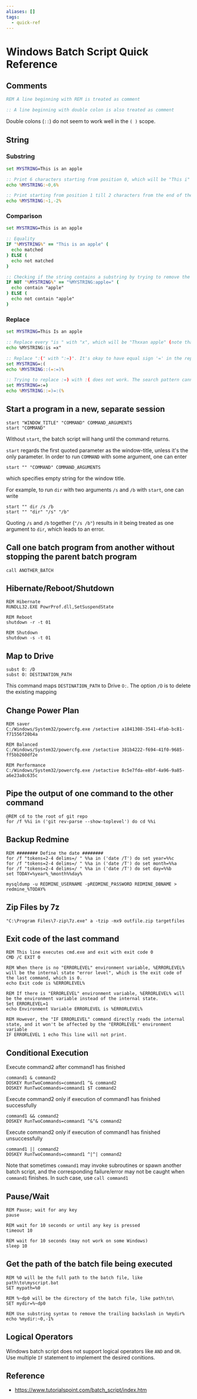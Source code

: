 ```yaml
---
aliases: []
tags:
  - quick-ref
---
```


# Windows Batch Script Quick Reference

## Comments

```bat
REM A line beginning with REM is treated as comment

:: A line beginning with double colon is also treated as comment
```

Double colons (`::`) do not seem to work well in the `( )` scope. 

## String

### Substring

```bat
set MYSTRING=This is an apple

:: Print 6 characters starting from position 0, which will be "This i"
echo %MYSTRING:~0,6%

:: Print starting from position 1 till 2 characters from the end of the string, which will be "his is an app"
echo %MYSTRING:~1,-2%
```

### Comparison

```bat
set MYSTRING=This is an apple

:: Equality
IF "%MYSTRING%" == "This is an apple" (
  echo matched
) ELSE (
  echo not matched
)

:: Checking if the string contains a substring by trying to remove the substring
IF NOT "%MYSTRING%" == "%MYSTRING:apple=" (
  echo contain "apple"
) ELSE (
  echo not contain "apple"
)
```

### Replace

```bat
set MYSTRING=This Is an apple

:: Replace every "is " with "x", which will be "Thxxan apple" (note that the search is case insensitive)
echo %MYSTRING:is =x"

:: Replace ":(" with ":=)". It's okay to have equal sign '=' in the replace pattern
set MYSTRING=:(
echo %MYSTRING::(=:=)%

:: Trying to replace :=) with :( does not work. The search pattern cannot contain equal sign '='. 
set MYSTRING=:=)
echo %MYSTRING::=)=:(%
```

## Start a program in a new, separate session

```batch
start "WINDOW_TITLE" "COMMAND" COMMAND_ARGUMENTS
start "COMMAND"
```

Without `start`, the batch script will hang until the command returns.

`start` regards the first quoted parameter as the window-title, unless it's the only parameter. In order to run `COMMAND` with some argument, one can enter

```batch
start "" "COMMAND" COMMAND_ARGUMENTS
```

which specifies empty string for the window title.

For example, to run `dir` with two arguments `/s` and `/b` with `start`, one can write

```batch
start "" dir /s /b
start "" "dir" "/s" "/b"
```

Quoting `/s` and `/b` together (`"/s /b"`) results in it being treated as one argument to `dir`, which leads to an error.

## Call one batch program from another without stopping the parent batch program

```batch
call ANOTHER_BATCH
```

## Hibernate/Reboot/Shutdown

```batch
REM Hibernate
RUNDLL32.EXE PowrProf.dll,SetSuspendState

REM Reboot
shutdown -r -t 01

REM Shutdown
shutdown -s -t 01
```

## Map to Drive

```batch
subst O: /D
subst O: DESTINATION_PATH
```

This command maps `DESTINATION_PATH` to Drive `O:`. The option `/D` is to delete the existing mapping

## Change Power Plan

```batch
REM saver
C:/Windows/System32/powercfg.exe /setactive a1841308-3541-4fab-bc81-f71556f20b4a  

REM Balanced
C:/Windows/System32/powercfg.exe /setactive 381b4222-f694-41f0-9685-ff5bb260df2e

REM Performance
C:/Windows/System32/powercfg.exe /setactive 8c5e7fda-e8bf-4a96-9a85-a6e23a8c635c
```

## Pipe the output of one command to the other command

```batch
@REM cd to the root of git repo
for /f %%i in ('git rev-parse --show-toplevel') do cd %%i
```

## Backup Redmine

```batch
REM ######## Define the date ########
for /f "tokens=2-4 delims=/ " %%a in ('date /T') do set year=%%c
for /f "tokens=2-4 delims=/ " %%a in ('date /T') do set month=%%a
for /f "tokens=2-4 delims=/ " %%a in ('date /T') do set day=%%b
set TODAY=%year%_%month%%day%

mysqldump -u REDMINE_USERNAME -pREDMINE_PASSWORD REDMINE_DBNAME > redmine_%TODAY%
```

## Zip Files by 7z

```batch
"C:\Program Files\7-zip\7z.exe" a -tzip -mx9 outfile.zip targetfiles
```

## Exit code of the last command

```batch
REM This line executes cmd.exe and exit with exit code 0
CMD /C EXIT 0

REM When there is no "ERRORLEVEL" environment variable, %ERRORLEVEL% will be the internal state "error level", which is the exit code of the last command, which is 0.
echo Exit code is %ERRORLEVEL%

REM If there is "ERRORLEVEL" environment variable, %ERRORLEVEL% will be the environment variable instead of the internal state.
Set ERRORLEVEL=1
echo Environment Variable ERRORLEVEL is %ERRORLEVEL%

REM However, the "IF ERRORLEVEL" command directly reads the internal state, and it won't be affected by the "ERRORLEVEL" environment variable
IF ERRORLEVEL 1 echo This line will not print.
```

## Conditional Execution

Execute command2 after command1  has finished

```batch
command1 & command2
DOSKEY RunTwoCommands=command1 ^& command2
DOSKEY RunTwoCommands=command1 $T command2
```

Execute command2 only if execution of command1 has finished successfully

```batch
command1 && command2
DOSKEY RunTwoCommands=command1 ^&^& command2
```

Execute command2 only if execution of command1 has finished unsuccessfully

```batch
command1 || command2
DOSKEY RunTwoCommands=command1 ^|^| command2
```

Note that sometimes `command1` may invoke subroutines or spawn another batch script, and the corresponding failure/error may not be caught when `command1` finishes. In such case, use `call command1`

## Pause/Wait

```batch
REM Pause; wait for any key
pause

REM wait for 10 seconds or until any key is pressed
timeout 10

REM wait for 10 seconds (may not work on some Windows)
sleep 10
```

## Get the path of the batch file being executed

```batch
REM %0 will be the full path to the batch file, like path\to\myscript.bat
SET mypath=%0

REM %~dp0 will be the directory of the batch file, like path\to\
SET mydir=%~dp0

REM Use substring syntax to remove the trailing backslash in %mydir%
echo %mydir:~0,-1%
``` 

## Logical Operators

Windows batch script does not support logical operators like `AND` and `OR`. Use multiple `IF` statement to implement the desired conitions.

## Reference

* https://www.tutorialspoint.com/batch_script/index.htm
